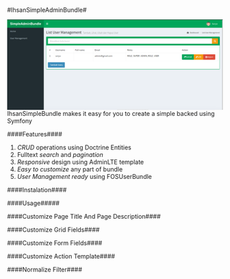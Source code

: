 #IhsanSimpleAdminBundle#

<img src="SimpleAdminBundle.png" alt="IhsanSimpleBundle makes it easy for you to create a simple backed using Symfony" title="IhsanSimpleBundle" align="right" />

IhsanSimpleBundle makes it easy for you to create a simple backed using Symfony

####Features####
1. *CRUD* operations using Doctrine Entities
2. Fulltext *search* and *pagination*
3. *Responsive* design using AdminLTE template
4. *Easy to customize* any part of bundle
5. *User Management ready* using FOSUserBundle

####Instalation####

####Usage#####

####Customize Page Title And Page Description####

####Customize Grid Fields####

####Customize Form Fields####

####Customize Action Template####

####Normalize Filter####

